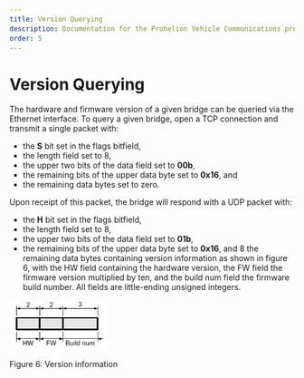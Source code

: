 ```yaml
---
title: Version Querying
description: Documentation for the Prohelion Vehicle Communications protocol
order: 5
---
```


# Version Querying

The hardware and firmware version of a given bridge can be queried via the Ethernet interface.  To query a given bridge, open a TCP connection and transmit a single packet with:

*   the <strong>S</strong> bit set in the flags bitfield,
*   the length field set to 8,
*   the upper two bits of the data field set to <strong>00b</strong>,
*   the remaining bits of the upper data byte set to <strong>0x16</strong>, and
*   the remaining data bytes set to zero.

Upon receipt of this packet, the bridge will respond with a UDP packet with:

*   the <strong>H</strong> bit set in the flags bitfield,
*   the length field set to 8,
*   the upper two bits of the data field set to <strong>01b</strong>,
*   the remaining bits of the upper data byte set to <strong>0x16</strong>, and
8   the remaining data bytes containing version information as shown in figure 6, with the HW field containing the hardware version, the FW field the firmware version multiplied by ten, and the build num field the firmware build number.  All fields are little-ending unsigned integers.

![Figure 6:Version information](images/figure6.png)

Figure 6: Version information




